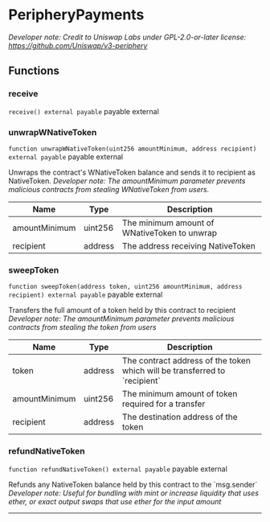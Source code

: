 

# PeripheryPayments




*Developer note: Credit to Uniswap Labs under GPL-2.0-or-later license:
https://github.com/Uniswap/v3-periphery*




## Functions
### receive


`receive() external payable` payable external







### unwrapWNativeToken


`function unwrapWNativeToken(uint256 amountMinimum, address recipient) external payable` payable external

Unwraps the contract&#x27;s WNativeToken balance and sends it to recipient as NativeToken.
*Developer note: The amountMinimum parameter prevents malicious contracts from stealing WNativeToken from users.*



| Name | Type | Description |
| ---- | ---- | ----------- |
| amountMinimum | uint256 | The minimum amount of WNativeToken to unwrap |
| recipient | address | The address receiving NativeToken |


### sweepToken


`function sweepToken(address token, uint256 amountMinimum, address recipient) external payable` payable external

Transfers the full amount of a token held by this contract to recipient
*Developer note: The amountMinimum parameter prevents malicious contracts from stealing the token from users*



| Name | Type | Description |
| ---- | ---- | ----------- |
| token | address | The contract address of the token which will be transferred to &#x60;recipient&#x60; |
| amountMinimum | uint256 | The minimum amount of token required for a transfer |
| recipient | address | The destination address of the token |


### refundNativeToken


`function refundNativeToken() external payable` payable external

Refunds any NativeToken balance held by this contract to the &#x60;msg.sender&#x60;
*Developer note: Useful for bundling with mint or increase liquidity that uses ether, or exact output swaps
that use ether for the input amount*









---

